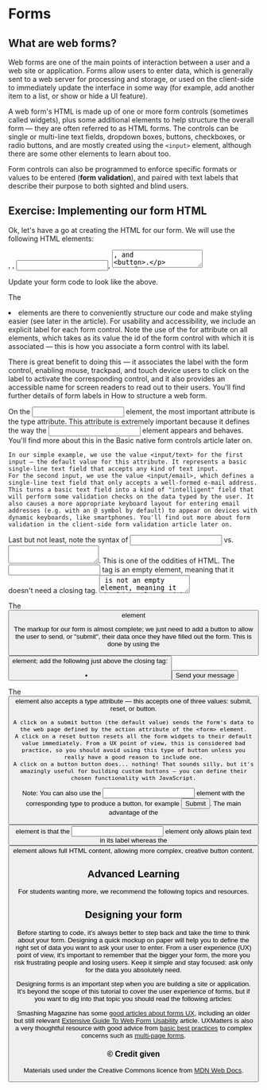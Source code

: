 # Forms

## What are web forms?

Web forms are one of the main points of interaction between a user and a web site or application. Forms allow users to enter data, which is generally sent to a web server for processing and storage, or used on the client-side to immediately update the interface in some way (for example, add another item to a list, or show or hide a UI feature).

A web form's HTML is made up of one or more form controls (sometimes called widgets), plus some additional elements to help structure the overall form — they are often referred to as HTML forms. The controls can be single or multi-line text fields, dropdown boxes, buttons, checkboxes, or radio buttons, and are mostly created using the `<input>` element, although there are some other elements to learn about too.

Form controls can also be programmed to enforce specific formats or values to be entered (**form validation**), and paired with text labels that describe their purpose to both sighted and blind users.

## Exercise: Implementing our form HTML

Ok, let's have a go at creating the HTML for our form. We will use the following HTML elements: <form>, <label>, <input>, <textarea>, and <button>.

Before you go any further, make a local copy of our simple HTML template — you'll enter your form HTML into here.
The <form> element

All forms start with a <form> element, like this:

<form action="/my-handling-form-page" method="post">

</form>

This element formally defines a form. It's a container element like a <section> or <footer> element, but specifically for containing forms; it also supports some specific attributes to configure the way the form behaves. All of its attributes are optional, but it's standard practice to always set at least the action and method attributes:

    The action attribute defines the location (URL) where the form's collected data should be sent when it is submitted.
    The method attribute defines which HTTP method to send the data with (usually get or post).

Note: We'll look at how those attributes work in our Sending form data article later on.

For now, add the above <form> element into your HTML <body>.
The <label>, <input>, and <textarea> elements

Our contact form is not complex: the data entry portion contains three text fields, each with a corresponding <label>:

    The input field for the name is a single-line text field.
    The input field for the e-mail is an input of type email: a single-line text field that accepts only e-mail addresses.
    The input field for the message is a <textarea>; a multiline text field.

In terms of HTML code we need something like the following to implement these form widgets:

<form action="/my-handling-form-page" method="post">
 <ul>
  <li>
    <label for="name">Name:</label>
    <input type="text" id="name" name="user_name">
  </li>
  <li>
    <label for="mail">E-mail:</label>
    <input type="email" id="mail" name="user_email">
  </li>
  <li>
    <label for="msg">Message:</label>
    <textarea id="msg" name="user_message"></textarea>
  </li>
 </ul>
</form>

Update your form code to look like the above.

The <li> elements are there to conveniently structure our code and make styling easier (see later in the article). For usability and accessibility, we include an explicit label for each form control. Note the use of the for attribute on all <label> elements, which takes as its value the id of the form control with which it is associated — this is how you associate a form control with its label.

There is great benefit to doing this — it associates the label with the form control, enabling mouse, trackpad, and touch device users to click on the label to activate the corresponding control, and it also provides an accessible name for screen readers to read out to their users. You'll find further details of form labels in How to structure a web form.

On the <input> element, the most important attribute is the type attribute. This attribute is extremely important because it defines the way the <input> element appears and behaves. You'll find more about this in the Basic native form controls article later on.

    In our simple example, we use the value <input/text> for the first input — the default value for this attribute. It represents a basic single-line text field that accepts any kind of text input.
    For the second input, we use the value <input/email>, which defines a single-line text field that only accepts a well-formed e-mail address. This turns a basic text field into a kind of "intelligent" field that will perform some validation checks on the data typed by the user. It also causes a more appropriate keyboard layout for entering email addresses (e.g. with an @ symbol by default) to appear on devices with dynamic keyboards, like smartphones. You'll find out more about form validation in the client-side form validation article later on.

Last but not least, note the syntax of <input> vs. <textarea></textarea>. This is one of the oddities of HTML. The <input> tag is an empty element, meaning that it doesn't need a closing tag. <textarea> is not an empty element, meaning it should be closed with the proper ending tag. This has an impact on a specific feature of forms: the way you define the default value. To define the default value of an <input> element you have to use the value attribute like this:

<input type="text" value="by default this element is filled with this text">

On the other hand,  if you want to define a default value for a <textarea>, you put it between the opening and closing tags of the <textarea> element, like this:

<textarea>
by default this element is filled with this text
</textarea>

The <button> element

The markup for our form is almost complete; we just need to add a button to allow the user to send, or "submit", their data once they have filled out the form. This is done by using the <button> element; add the following just above the closing </ul> tag:

<li class="button">
  <button type="submit">Send your message</button>
</li>

The <button> element also accepts a type attribute — this accepts one of three values: submit, reset, or button.

    A click on a submit button (the default value) sends the form's data to the web page defined by the action attribute of the <form> element.
    A click on a reset button resets all the form widgets to their default value immediately. From a UX point of view, this is considered bad practice, so you should avoid using this type of button unless you really have a good reason to include one.
    A click on a button button does... nothing! That sounds silly, but it's amazingly useful for building custom buttons — you can define their chosen functionality with JavaScript.

Note: You can also use the <input> element with the corresponding type to produce a button, for example <input type="submit">. The main advantage of the <button> element is that the <input> element only allows plain text in its label whereas the <button> element allows full HTML content, allowing more complex, creative button content.


<h2 class="advanced">Advanced Learning</h2>

For students wanting more, we recommend the following topics and resources. 

## Designing your form

Before starting to code, it's always better to step back and take the time to think about your form. Designing a quick mockup on paper will help you to define the right set of data you want to ask your user to enter. From a user experience (UX) point of view, it's important to remember that the bigger your form, the more you risk frustrating people and losing users. Keep it simple and stay focused: ask only for the data you absolutely need.

Designing forms is an important step when you are building a site or application. It's beyond the scope of this tutorial to cover the user experience of forms, but if you want to dig into that topic you should read the following articles:

Smashing Magazine has some [good articles about forms UX](https://www.smashingmagazine.com/2018/08/ux-html5-mobile-form-part-1/), including an older but still relevant [Extensive Guide To Web Form Usability](https://www.smashingmagazine.com/2011/11/extensive-guide-web-form-usability/) article.
UXMatters is also a very thoughtful resource with good advice from [basic best practices](http://www.uxmatters.com/mt/archives/2012/05/7-basic-best-practices-for-buttons.php) to complex concerns such as [multi-page forms](http://www.uxmatters.com/mt/archives/2010/03/pagination-in-web-forms-evaluating-the-effectiveness-of-web-forms.php).

### &copy; Credit given

Materials used under the Creative Commons licence from [MDN Web Docs](https://developer.mozilla.org/en-US/docs/Web/HTML).
